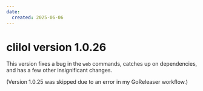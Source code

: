 ```yaml
---
date:
  created: 2025-06-06
---
```

# clilol version 1.0.26

This version fixes a bug in the `web` commands, catches up on dependencies, and has a few other insignificant changes.

(Version 1.0.25 was skipped due to an error in my GoReleaser workflow.)
